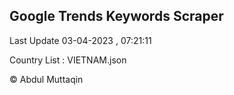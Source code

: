 

## Google Trends Keywords Scraper 
 
Last Update 03-04-2023 , 07:21:11

Country List :
VIETNAM.json



© Abdul Muttaqin 
